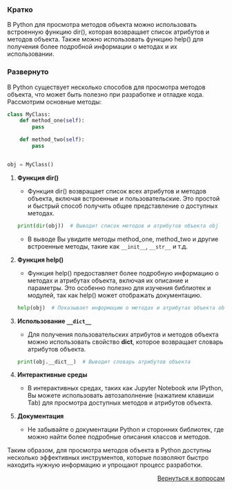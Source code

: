 ### Кратко

В Python для просмотра методов объекта можно использовать встроенную функцию dir(), которая возвращает список атрибутов
и методов объекта. Также можно использовать функцию help() для получения более подробной информации о методах и их
использовании.

### Развернуто

В Python существует несколько способов для просмотра методов объекта, что может быть полезно при разработке и отладке
кода. Рассмотрим основные методы:

```python
class MyClass:
    def method_one(self):
        pass

    def method_two(self):
        pass


obj = MyClass()
```

1. **Функция dir()**
    - Функция dir() возвращает список всех атрибутов и методов объекта, включая встроенные и пользовательские.
      Это простой и быстрый способ получить общее представление о доступных методах. 
    ```python
    print(dir(obj))  # Выводит список методов и атрибутов объекта obj
    ```
    - В выводе Вы увидите методы method_one, method_two и другие встроенные методы, такие как `__init__`, `__str__`
      и т.д.

2. **Функция help()**
    - Функция help() предоставляет более подробную информацию о методах и атрибутах объекта, включая их описание и
      параметры. Это особенно полезно для изучения библиотек и модулей, так как help() может отображать документацию. 
    ```python
    help(obj)  # Показывает информацию о методах и атрибутах объекта obj
    ```

3. **Использование `__dict__`**
    - Для получения пользовательских атрибутов и методов объекта можно использовать свойство __dict__, которое
      возвращает словарь атрибутов объекта.
    ```python
    print(obj.__dict__)  # Выводит словарь атрибутов объекта
    ```

4. **Интерактивные среды**
    - В интерактивных средах, таких как Jupyter Notebook или IPython, Вы можете использовать автозаполнение (нажатием
      клавиши Tab) для просмотра доступных методов и атрибутов объекта.

5. **Документация**
    - Не забывайте о документации Python и сторонних библиотек, где можно найти более подробные описания классов и
      методов.

Таким образом, для просмотра методов объекта в Python доступны несколько эффективных инструментов, которые позволяют
быстро находить нужную информацию и упрощают процесс разработки.

<div align="right">

[Вернуться к вопросам](../Вопросы.md)

</div>

